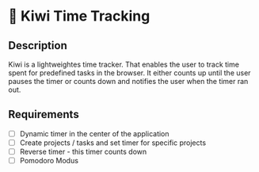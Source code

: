 # 🥝 Kiwi Time Tracking

## Description

Kiwi is a lightweightes time tracker. That enables the user to track time spent for predefined tasks in the browser. It either counts up until the user pauses the timer or counts down and notifies the user when the timer ran out.

## Requirements

- [ ] Dynamic timer in the center of the application
- [ ] Create projects / tasks and set timer for specific projects
- [ ] Reverse timer - this timer counts down
- [ ] Pomodoro Modus
